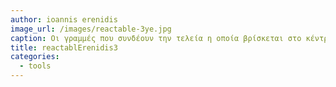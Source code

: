 ```yaml
---
author: ioannis erenidis
image_url: /images/reactable-3ye.jpg
caption: Οι γραμμές που συνδέουν την τελεία η οποία βρίσκεται στο κέντρο του κύκλου με τα αντικείμενα της επιφάνειας, οπτικοποιούν τις συχνότητες του ήχου.
title: reactablErenidis3
categories:
  - tools
---
```

